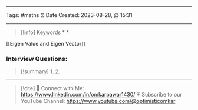 ------------------------- 
Tags: #maths 
⏰ Date Created:  2023-08-28, @ 15:31

---
>[!info] Keywords
>* 
>* 


[[Eigen Value and Eigen Vector]]







### Interview Questions:



>[!summary] 
>1. 
>2. 

----
>[!cite]
> 🤝 Connect with Me: https://www.linkedin.com/in/omkarpawar1430/
> 💗 Subscribe to our YouTube Channel: https://www.youtube.com/@optimisticomkar
> 
